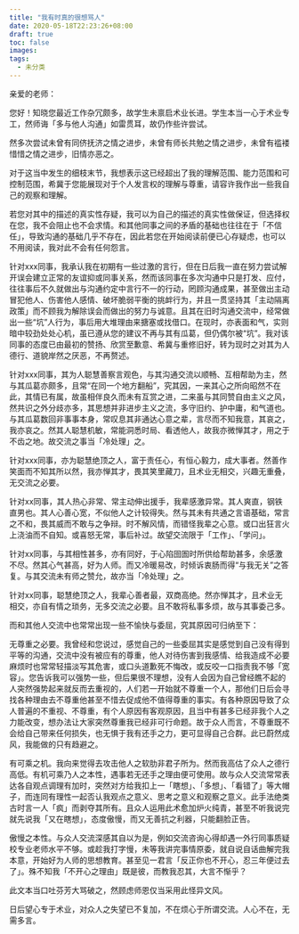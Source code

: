 ```yaml
---
title: "我有时真的很想骂人"
date: 2020-05-18T22:23:26+08:00
draft: true
toc: false
images:
tags: 
  - 未分类
---
```


亲爱的老师：

您好！知晓您最近工作杂冗颇多，故学生未禀启术业长进。学生本当一心于术业专工，然师诲「多与他人沟通」如雷贯耳，故仍作些许尝试。

然多次尝试未曾有同侪抚济之情之进步，未曾有师长共勉之情之进步，未曾有褴褛惜惜之情之进步，旧情亦恶之。 

对于这当中发生的细枝末节，我想表示这已经超出了我的理解范围、能力范围和可控制范围，希冀于您能展现对于个人发言权的理解与尊重，请容许我作出一些我自己的观察和理解。

若您对其中的描述的真实性存疑，我可以为自己的描述的真实性做保证，但选择权在您，我不会阻止也不会求情。和其他同事之间的矛盾的基础也往往在于「不信任」，导致沟通的基础几乎不存在，因此若您在开始阅读前便已心存疑虑，也可以不用阅读，我对此不会有任何怨言。

针对xxx同事，我承认我在初期有一些过激的言行，但在日后我一直在努力尝试解开误会建立正常的友谊抑或同事关系，然而该同事在多次沟通中只是打发、应付，往往事后不久就做出与沟通约定中言行不一的行动，罔顾沟通成果，甚至做出主动冒犯他人、伤害他人感情、破坏脆弱平衡的挑衅行为，并且一贯坚持其「主动隔离政策」而不顾我为解除误会而做出的努力与诚意。且其在旧时沟通交流中，经常做出一些“坑”人行为，事后用大堆理由来搪塞或找借口。在现时，亦表面和气，实则暗中较劲处处心机，虽已遵从您的建议不再与其有瓜葛，但仍偶尔被“坑”。我对该同事的态度已由最初的赞扬、欣赏至歉意、希冀与重修旧好，转为现时之对其为人德行、道貌岸然之厌恶，不再赘述。

针对xxx同事，其为人聪慧善察言观色，与其沟通交流以顺畅、互相帮助为主，然与其瓜葛亦颇多，且常“在同一个地方翻船”，究其因，一来其心之所向昭然不在此，其情已有属，故虽相伴良久而未有互赏之进，二来虽与其同赞自由主义之风，然共识之外分歧亦多，其思想并非进步主义之流，多守旧约、护中庸，和气道也。与其瓜葛数回非事事本身，常叹息其非通达心意之辈，言尽而不知我意，其哀之，我亦哀之。然其人聪慧机敏，常能洞悉时局、看透他人，故我亦微惮其才，用之于不齿之地。故交流之事当「冷处理」之。

针对xxx同事，亦为聪慧绝顶之人，富于责任心，有恒心毅力，成大事者。然善作笑面而不知其所以然，我亦惮其才，畏其笑里藏刀，且术业无相交，兴趣无重叠，无交流之必要。

针对xx同事，其人热心非常、常主动伸出援手，我辈感激异常。其人爽直，钢铁直男也。其人心善心宽，不似他人之计较得失。然与其未有共通之言语基础，常言之不和，畏其威而不敢与之争辩。时不解风情，而错怪我辈之心意。或口出狂言火上浇油而不自知。或喜怒无常，事后补过。故望交流限于「工作」、「学问」。

针对xx同事，与其相性甚多，亦有同好，于心陷囹圄时所供给帮助甚多，余感激不尽。然其心气甚高，好为人师。而又冷暖易改，时倾诉衷肠而得“与我无关”之答复。与其交流未有师之赞允，故亦当「冷处理」之。

针对xx同事，聪慧绝顶之人，我辈心善者最，双商高绝。然亦惮其才，且术业无相交，亦自有情之琐务，无多交流之必要。且不敢将私事多烦，故与其事委己多。

而和其他人交流中也常常出现一些不愉快与委屈，究其原因可归纳至下：

无尊重之必要。我曾经和您说过，感觉自己的一些委屈其实是感觉到自己没有得到平等的沟通，交流中没有被应有的尊重，他人对待伤害到我感情、给我造成不必要麻烦时也常常轻描淡写其危害，或口头道歉死不悔改，或反咬一口指责我不够「宽容」。您告诉我可以强势一些，但后果很不理想，没有人会因为自己曾经瞧不起的人突然强势起来就反而去重视的，人们若一开始就不尊重一个人，那他们日后会寻找各种理由去不尊重他甚至不惜去促成他不值得尊重的事实。有各种原因导致了众人普遍的不重视、不尊重，有个人原因有客观原因，且当中有甚多已经非我个人之力能改变，想办法让大家突然尊重我已经非可行命题。故于众人而言，不尊重既不会给自己带来任何损失，也无惧于我有还手之力，更可显得自己合群。此已蔚然成风，我能做的只有趋避之。

有可乘之机。我向来觉得去攻击他人之软肋非君子所为。然而我高估了众人之德行高低。有机可乘乃人之本性，遇事若无还手之理由便可使用。故与众人交流常常表达各自观点调理有加时，突然对方给我扣上一「瞎想」、「多想」、「看错了」等大帽子，而连同有理性一起否认我观点之意义、思考之意义和观察之意义。此手法绝类古时言一人「疯」而剥夺其所有。且众人运用此术愈加炉火纯青，甚至不听我说完就先说我「又在瞎想」，态度傲慢，而又无善抗之利器，只能翻脸正告。

傲慢之本性。与众人交流深感其自以为是，例如交流咨询心得却遇一外行同事质疑校专业老师水平不够。或趁我打字慢，未等我讲完事情原委，就自说自话曲解完我本意，开始好为人师的思想教育。甚至见一君言「反正你也不开心，忍三年便过去了」。殊不知我「不开心之理由」既是彼，而教我忍其，大言不惭乎？

此文本当口吐芬芳大骂破之，然顾虑师恩仅当采用此怪异文风。

日后望心专于术业，对众人之失望已不复加，不在烦心于所谓交流。人心不在，无需多言。